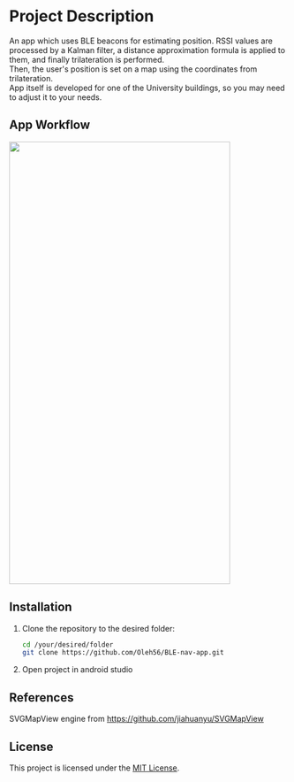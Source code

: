 # Project Description

An app which uses BLE beacons for estimating position. 
RSSI values are processed by a Kalman filter, a distance approximation formula is applied to them, and finally trilateration is performed.  
Then, the user's position is set on a map using the coordinates from trilateration.   
App itself is developed for one of the University buildings, so you may need to adjust it to your needs.     

## App Workflow 

<img src="assets/app_work.gif" width="400" height="800">

## Installation

1. Clone the repository to the desired folder:

   ```bash
   cd /your/desired/folder
   git clone https://github.com/Oleh56/BLE-nav-app.git
   
2. Open project in android studio

## References
SVGMapView engine from https://github.com/jiahuanyu/SVGMapView

## License
This project is licensed under the [MIT License](LICENSE).

